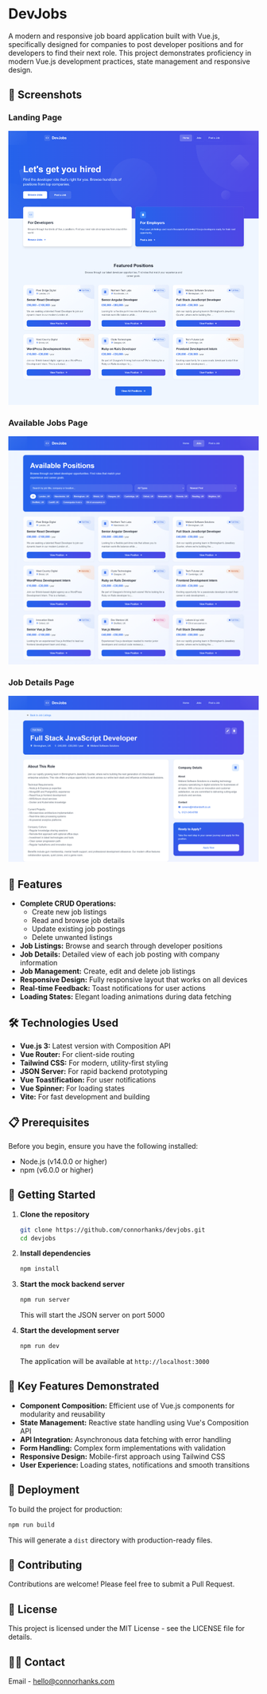 # DevJobs

A modern and responsive job board application built with Vue.js, specifically designed for companies to post developer positions and for developers to find their next role. This project demonstrates proficiency in modern Vue.js development practices, state management and responsive design.

## 🌟 Screenshots

### Landing Page

![Landing Page](public/screenshots/landing-page.png)

### Available Jobs Page

![Available Jobs Page](public/screenshots/available-jobs-page.png)

### Job Details Page

![Job Details Page](public/screenshots/job-details-page.png)

## 🚀 Features

- **Complete CRUD Operations:**
  - Create new job listings
  - Read and browse job details
  - Update existing job postings
  - Delete unwanted listings
- **Job Listings:** Browse and search through developer positions
- **Job Details:** Detailed view of each job posting with company information
- **Job Management:** Create, edit and delete job listings
- **Responsive Design:** Fully responsive layout that works on all devices
- **Real-time Feedback:** Toast notifications for user actions
- **Loading States:** Elegant loading animations during data fetching

## 🛠️ Technologies Used

- **Vue.js 3:** Latest version with Composition API
- **Vue Router:** For client-side routing
- **Tailwind CSS:** For modern, utility-first styling
- **JSON Server:** For rapid backend prototyping
- **Vue Toastification:** For user notifications
- **Vue Spinner:** For loading states
- **Vite:** For fast development and building

## 📋 Prerequisites

Before you begin, ensure you have the following installed:

- Node.js (v14.0.0 or higher)
- npm (v6.0.0 or higher)

## 🚀 Getting Started

1. **Clone the repository**

   ```bash
   git clone https://github.com/connorhanks/devjobs.git
   cd devjobs
   ```

2. **Install dependencies**

   ```bash
   npm install
   ```

3. **Start the mock backend server**

   ```bash
   npm run server
   ```

   This will start the JSON server on port 5000

4. **Start the development server**
   ```bash
   npm run dev
   ```
   The application will be available at `http://localhost:3000`

## 🎯 Key Features Demonstrated

- **Component Composition:** Efficient use of Vue.js components for modularity and reusability
- **State Management:** Reactive state handling using Vue's Composition API
- **API Integration:** Asynchronous data fetching with error handling
- **Form Handling:** Complex form implementations with validation
- **Responsive Design:** Mobile-first approach using Tailwind CSS
- **User Experience:** Loading states, notifications and smooth transitions

## 🚀 Deployment

To build the project for production:

```bash
npm run build
```

This will generate a `dist` directory with production-ready files.

## 🤝 Contributing

Contributions are welcome! Please feel free to submit a Pull Request.

## 📝 License

This project is licensed under the MIT License - see the LICENSE file for details.

## 🙋‍♂️ Contact

Email - [hello@connorhanks.com](mailto:hello@connorhanks.com)
